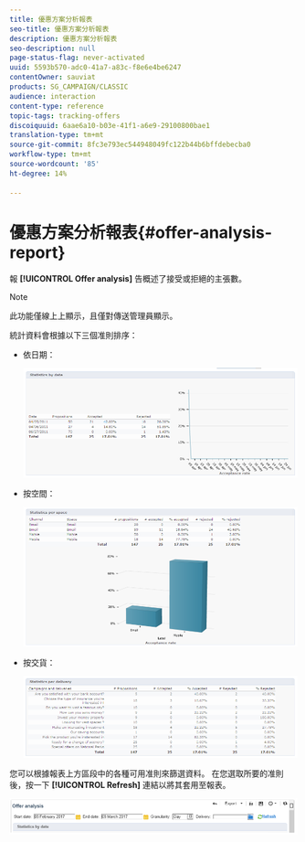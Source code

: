 ```yaml
---
title: 優惠方案分析報表
seo-title: 優惠方案分析報表
description: 優惠方案分析報表
seo-description: null
page-status-flag: never-activated
uuid: 5593b570-adc0-41a7-a83c-f8e6e4be6247
contentOwner: sauviat
products: SG_CAMPAIGN/CLASSIC
audience: interaction
content-type: reference
topic-tags: tracking-offers
discoiquuid: 6aae6a10-b03e-41f1-a6e9-29100800bae1
translation-type: tm+mt
source-git-commit: 8fc3e793ec544948049fc122b44b6bffdebecba0
workflow-type: tm+mt
source-wordcount: '85'
ht-degree: 14%

---
```



# 優惠方案分析報表{#offer-analysis-report}

報 **[!UICONTROL Offer analysis]** 告概述了接受或拒絕的主張數。

>[!NOTE]
>
>此功能僅線上上顯示，且僅對傳送管理員顯示。

統計資料會根據以下三個准則排序：

* 依日期：

   ![](assets/offer_report_perdate.png)

* 按空間：

   ![](assets/offer_report_perspaces.png)

* 按交貨：

   ![](assets/offer_report_perdeliveries.png)

您可以根據報表上方區段中的各種可用准則來篩選資料。 在您選取所要的准則後，按一下 **[!UICONTROL Refresh]** 連結以將其套用至報表。

![](assets/offer_report_criteria.png)

